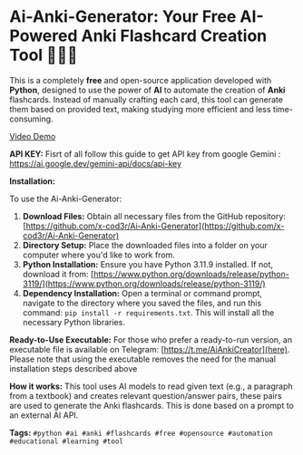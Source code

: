 # Ai-Anki-Generator: Your Free AI-Powered Anki Flashcard Creation Tool 🚀🚀🧠

This is a completely **free** and open-source application developed with **Python**, designed to use the power of **AI** to automate the creation of **Anki** flashcards. Instead of manually crafting each card, this tool can generate them based on provided text, making studying more efficient and less time-consuming.

[Video Demo](https://www.instagram.com/reel/DElUkK8sQzU/) <!-- masked video link -->

**API KEY:**
Fisrt of all follow this guide to get API key from google Gemini : https://ai.google.dev/gemini-api/docs/api-key

**Installation:**

To use the Ai-Anki-Generator:

1.  **Download Files:** Obtain all necessary files from the GitHub repository: [https://github.com/x-cod3r/Ai-Anki-Generator](https://github.com/x-cod3r/Ai-Anki-Generator)
2.  **Directory Setup:** Place the downloaded files into a folder on your computer where you'd like to work from.
3.  **Python Installation:** Ensure you have Python 3.11.9 installed. If not, download it from: [https://www.python.org/downloads/release/python-3119/](https://www.python.org/downloads/release/python-3119/)
4.  **Dependency Installation:** Open a terminal or command prompt, navigate to the directory where you saved the files, and run this command: `pip install -r requirements.txt`. This will install all the necessary Python libraries.

**Ready-to-Use Executable:**
For those who prefer a ready-to-run version, an executable file is available on Telegram: [https://t.me/AiAnkiCreator](here). Please note that using the executable removes the need for the manual installation steps described above

**How it works:**
This tool uses AI models to read given text (e.g., a paragraph from a textbook) and creates relevant question/answer pairs, these pairs are used to generate the Anki flashcards. This is done based on a prompt to an external AI API.

**Tags:** `#python #ai #anki #flashcards #free #opensource #automation #educational #learning #tool`

